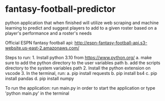 # fantasy-football-predictor
python application that when finished will utilize web scraping and machine learning to predict and suggest players to add to a given roster based on a player's performance and a roster's needs

Official ESPN fantasy football api:
    http://espn-fantasy-football-api.s3-website.us-east-2.amazonaws.com/

Steps to run:
    1. Install python 3.10 from https://www.python.org/
        a. make sure to add the python directory to the user variables path
        b. add the scripts directory to the system variables path
    2. Install the python extension on vscode
    3. In the terminal, run:
        a. pip install requests
        b. pip install bs4
        c. pip install pandas
        d. pip install numpy

To run the application:
    run main.py in order to start the application or type 'python main.py' in the terminal
